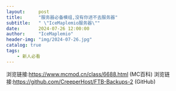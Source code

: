 ```yaml
---
layout:     post
title:      "服务器必备模组,没有你进不去服务器"
subtitle:   " \"IceMaplemio服务器\""
date:       2024-07-26 12:00:00
author:     "IceMaplemio"
header-img: "img/2024-07-26.jpg"
catalog: true
tags:
    - 新人必看
---
```


浏览链接:https://www.mcmod.cn/class/6688.html (MC百科)
浏览链接:https://github.com/CreeperHost/FTB-Backups-2 (GitHub)
